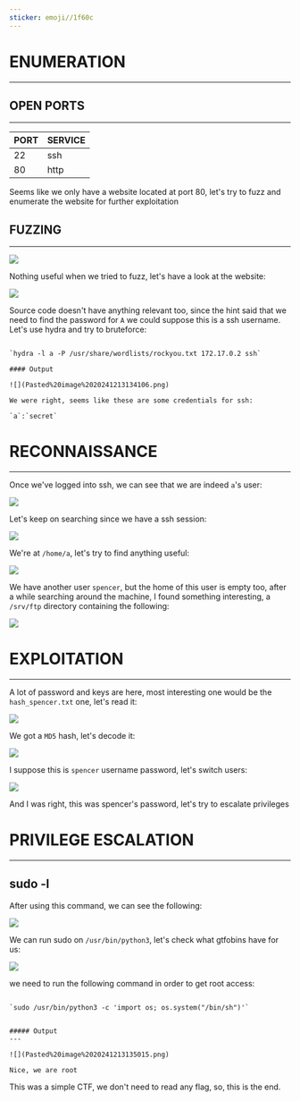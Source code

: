 ```yaml
---
sticker: emoji//1f60c
---
```

# ENUMERATION
---

## OPEN PORTS
---


| PORT | SERVICE |
| :--- | :------ |
| 22   | ssh     |
| 80   | http    |

Seems like we only have a website located at port 80, let's try to fuzz and enumerate the website for further exploitation

## FUZZING
---

![](Pasted%20image%2020241213133810.png)

Nothing useful when we tried to fuzz, let's have a look at the website:

![](Pasted%20image%2020241213133850.png)

Source code doesn't have anything relevant too, since the hint said that we need to find the password for `A` we could suppose this is a ssh username. Let's use hydra and try to bruteforce:

```ad-hint

`hydra -l a -P /usr/share/wordlists/rockyou.txt 172.17.0.2 ssh`

#### Output

![](Pasted%20image%2020241213134106.png)

We were right, seems like these are some credentials for ssh:

`a`:`secret`
```




# RECONNAISSANCE
---

Once we've logged into ssh, we can see that we are indeed `a`'s user:

![](Pasted%20image%2020241213134210.png)

Let's keep on searching since we have a ssh session:

![](Pasted%20image%2020241213134236.png)

We're at `/home/a`, let's try to find anything useful:

![](Pasted%20image%2020241213134316.png)

We have another user `spencer`, but the home of this user is empty too, after a while searching around the machine, I found something interesting, a `/srv/ftp` directory containing the following:

![](Pasted%20image%2020241213134505.png)


# EXPLOITATION
---

A lot of password and keys are here, most interesting one would be the `hash_spencer.txt` one, let's read it:

![](Pasted%20image%2020241213134550.png)

We got a `MD5` hash, let's decode it:

![](Pasted%20image%2020241213134640.png)

I suppose this is `spencer` username password, let's switch users:

![](Pasted%20image%2020241213134714.png)

And I was right, this was spencer's password, let's try to escalate privileges


# PRIVILEGE ESCALATION
---

## sudo -l

After using this command, we can see the following:

![](Pasted%20image%2020241213134815.png)

We can run sudo on `/usr/bin/python3`, let's check what gtfobins have for us:


![](Pasted%20image%2020241213134855.png)

we need to run the following command in order to get root access:

```ad-hint

`sudo /usr/bin/python3 -c 'import os; os.system("/bin/sh")'`


##### Output
---

![](Pasted%20image%2020241213135015.png)

Nice, we are root
```

This was a simple CTF, we don't need to read any flag, so, this is the end.

